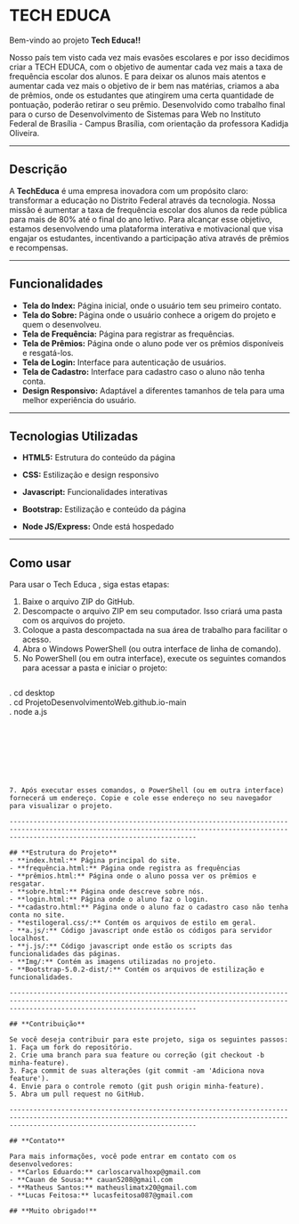# **TECH EDUCA**


Bem-vindo ao projeto **Tech Educa!!** 

Nosso país tem visto cada vez mais evasões escolares e por isso decidimos criar a TECH EDUCA, com o objetivo de aumentar cada vez mais a taxa de frequência escolar dos alunos. E para deixar os alunos mais atentos e aumentar cada vez mais o objetivo de ir bem nas matérias, criamos a aba de prêmios, onde os estudantes que atingirem uma certa quantidade de pontuação, poderão retirar o seu prêmio. Desenvolvido como trabalho final para o curso de Desenvolvimento de Sistemas para Web no Instituto Federal de Brasília - Campus Brasília, com orientação da professora Kadidja Oliveira.

-------------------------------------------------------------------------------------------------------------------------------------------------------------------------------------------

## **Descrição**

A **TechEduca** é uma empresa inovadora com um propósito claro: transformar a educação no Distrito Federal através da tecnologia. Nossa missão é aumentar a taxa de frequência escolar dos alunos da rede pública para mais de 80% até o final do ano letivo. Para alcançar esse objetivo, estamos desenvolvendo uma plataforma interativa e motivacional que visa engajar os estudantes, incentivando a participação ativa através de prêmios e recompensas.

-------------------------------------------------------------------------------------------------------------------------------------------------------------------------------------------

## **Funcionalidades**
- **Tela do Index:** Página inicial, onde o usuário tem seu primeiro contato.
- **Tela do Sobre:** Página onde o usuário conhece a origem do projeto e quem o desenvolveu.
- **Tela de Frequência:** Página para registrar as frequências.
- **Tela de Prêmios:** Página onde o aluno pode ver os prêmios disponíveis e resgatá-los.
- **Tela de Login:** Interface para autenticação de usuários.
- **Tela de Cadastro:** Interface para cadastro caso o aluno não tenha conta.
- **Design Responsivo:** Adaptável a diferentes tamanhos de tela para uma melhor experiência do usuário.

-------------------------------------------------------------------------------------------------------------------------------------------------------------------------------------------

## **Tecnologias Utilizadas**
- **HTML5:** Estrutura do conteúdo da página 

- **CSS:** Estilização e design responsivo

- **Javascript:** Funcionalidades interativas

- **Bootstrap:** Estilização e conteúdo da página

- **Node JS/Express:** Onde está hospedado

-------------------------------------------------------------------------------------------------------------------------------------------------------------------------------------------

## **Como usar**

Para usar o Tech Educa , siga estas etapas:
1. Baixe o arquivo ZIP do GitHub.
2. Descompacte o arquivo ZIP em seu computador. Isso criará uma pasta com os arquivos do projeto.
3. Coloque a pasta descompactada na sua área de trabalho para facilitar o acesso.
4. Abra o Windows PowerShell (ou outra interface de linha de comando).
5. No PowerShell (ou em outra interface), execute os seguintes comandos para acessar a pasta e iniciar o projeto:
   ```
  . cd desktop                                                                                                                                                                       
  . cd ProjetoDesenvolvimentoWeb.github.io-main                                                                                                                                            
  . node a.js
   ```








7. Após executar esses comandos, o PowerShell (ou em outra interface) fornecerá um endereço. Copie e cole esse endereço no seu navegador para visualizar o projeto.

-------------------------------------------------------------------------------------------------------------------------------------------------------------------------------------------

## **Estrutura do Projeto**
- **index.html:** Página principal do site.
- **frequência.html:** Página onde registra as frequências 
- **prêmios.html:** Página onde o aluno possa ver os prêmios e resgatar.
- **sobre.html:** Página onde descreve sobre nós.
- **login.html:** Página onde o aluno faz o login.
- **cadastro.html:** Página onde o aluno faz o cadastro caso não tenha conta no site.
- **estilogeral.css/:** Contém os arquivos de estilo em geral.
- **a.js/:** Código javascript onde estão os códigos para servidor localhost.
- **j.js/:** Código javascript onde estão os scripts das funcionalidades das páginas.
- **Img/:** Contém as imagens utilizadas no projeto.
- **Bootstrap-5.0.2-dist/:** Contém os arquivos de estilização e funcionalidades.

-------------------------------------------------------------------------------------------------------------------------------------------------------------------------------------------

## **Contribuição**

Se você deseja contribuir para este projeto, siga os seguintes passos:
1. Faça um fork do repositório.
2. Crie uma branch para sua feature ou correção (git checkout -b minha-feature).
3. Faça commit de suas alterações (git commit -am 'Adiciona nova feature').
4. Envie para o controle remoto (git push origin minha-feature).
5. Abra um pull request no GitHub.

-------------------------------------------------------------------------------------------------------------------------------------------------------------------------------------------

## **Contato**

Para mais informações, você pode entrar em contato com os desenvolvedores:
- **Carlos Eduardo:** carloscarvalhoxp@gmail.com
- **Cauan de Sousa:** cauan5208@gmail.com
- **Matheus Santos:** matheuslimatx20@gmail.com
- **Lucas Feitosa:** lucasfeitosa087@gmail.com

## **Muito obrigado!**

